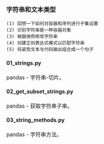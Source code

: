 ### 字符串和文本类型

```text
(1) 回想一下如何对容器和序列进行子集设置
(2) 识别字符串是一种容器对象
(3) 根据用例修改字符串
(4) 创建正则表达式模式以匹配字符串
(5) 将姿势文本与代码输出组合成一个句子
```

#### 01_strings.py
pandas - 字符串-切片。

#### 02_get_subset_strings.py
pandas - 获取字符串子串。

#### 03_string_methods.py
pandas - 字符串方法。
